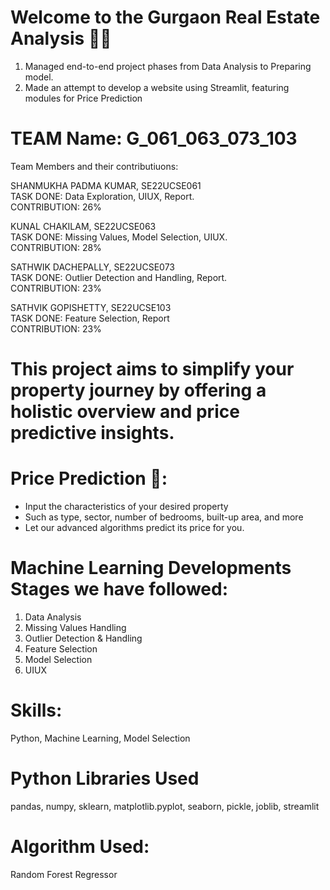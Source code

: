 
# Welcome to the Gurgaon Real Estate Analysis 🏡🏢

1. Managed end-to-end project phases from Data Analysis to Preparing model.
2. Made an attempt to develop a website using Streamlit, featuring modules for Price Prediction

# TEAM Name: G_061_063_073_103

Team Members and their contributiuons:

SHANMUKHA PADMA KUMAR, SE22UCSE061  
TASK DONE: Data Exploration, UIUX, Report.  
CONTRIBUTION: 26%

KUNAL CHAKILAM, SE22UCSE063  
TASK DONE: Missing Values, Model Selection, UIUX.  
CONTRIBUTION: 28%

SATHWIK DACHEPALLY, SE22UCSE073  
TASK DONE: Outlier Detection and Handling, Report.  
CONTRIBUTION: 23%

SATHVIK GOPISHETTY, SE22UCSE103  
TASK DONE: Feature Selection, Report  
CONTRIBUTION: 23%

# This project aims to simplify your property journey by offering a holistic overview and price predictive insights.

# Price Prediction 🔎:

* Input the characteristics of your desired property
* Such as type, sector, number of bedrooms, built-up area, and more
* Let our advanced algorithms predict its price for you.

# Machine Learning Developments Stages we have followed:

   1. Data Analysis    
   2. Missing Values Handling
   3. Outlier Detection & Handling
   4. Feature Selection
   5. Model Selection   
   6. UIUX
   

# Skills:

Python, Machine Learning, Model Selection

# Python Libraries Used

pandas, numpy, sklearn, matplotlib.pyplot, seaborn, pickle, joblib, streamlit


# Algorithm Used:

Random Forest Regressor